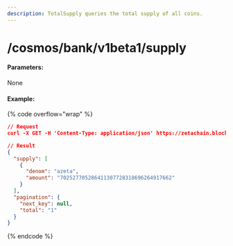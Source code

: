 ```yaml
---
description: TotalSupply queries the total supply of all coins.
---
```


# /cosmos/bank/v1beta1/supply

#### **Parameters:**

None

#### Example:

{% code overflow="wrap" %}
```json
// Request
curl -X GET -H 'Content-Type: application/json' https://zetachain.blockpi.network/lcd/v1/<your-api-key>/cosmos/bank/v1beta1/supply

// Result
{
  "supply": [
    {
      "denom": "azeta",
      "amount": "702527705286411307728318696264917662"
    }
  ],
  "pagination": {
    "next_key": null,
    "total": "1"
  }
}
```
{% endcode %}
